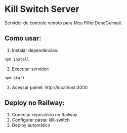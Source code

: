 # Kill Switch Server

Servidor de controle remoto para Meu Filho DonaGuimail.

## Como usar:

1. Instalar dependências:
```bash
npm install
```

2. Executar servidor:
```bash
npm start
```

3. Acessar painel: http://localhost:3000

## Deploy no Railway:

1. Conectar repositório no Railway
2. Configurar pasta: kill-switch
3. Deploy automático
